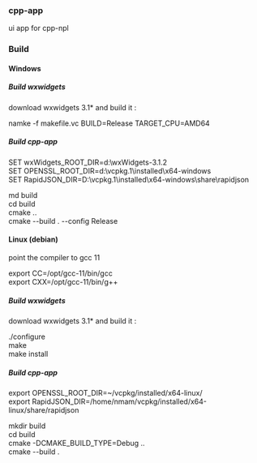 ### cpp-app

ui app for cpp-npl  

### Build

#### Windows  

##### Build wxwidgets  
download wxwidgets 3.1* and build it : 

namke -f makefile.vc BUILD=Release TARGET_CPU=AMD64  

##### Build cpp-app  
SET wxWidgets_ROOT_DIR=d:\wxWidgets-3.1.2  
SET OPENSSL_ROOT_DIR=d:\vcpkg.1\installed\x64-windows  
SET RapidJSON_DIR=D:\vcpkg.1\installed\x64-windows\share\rapidjson  

md build  
cd build  
cmake ..  
cmake --build . --config Release  

#### Linux (debian)

point the compiler to gcc 11  

export CC=/opt/gcc-11/bin/gcc  
export CXX=/opt/gcc-11/bin/g++  

##### Build wxwidgets  
download wxwidgets 3.1* and build it :  

./configure  
make  
make install  

##### Build cpp-app  
export OPENSSL_ROOT_DIR=~/vcpkg/installed/x64-linux/  
export RapidJSON_DIR=/home/nmam/vcpkg/installed/x64-linux/share/rapidjson  

mkdir build  
cd build  
cmake -DCMAKE_BUILD_TYPE=Debug ..  
cmake --build .  
